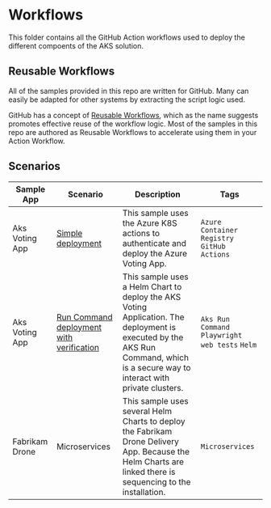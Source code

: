 # Workflows

This folder contains all the GitHub Action workflows used to deploy the different compoents of the AKS solution.
 
## Reusable Workflows

All of the samples provided in this repo are written for GitHub. Many can easily be adapted for other systems by extracting the script logic used.

GitHub has a concept of [Reusable Workflows](https://docs.github.com/en/actions/learn-github-actions/reusing-workflows), which as the name suggests promotes effective reuse of the workflow logic. Most of the samples in this repo are authored as Reusable Workflows to accelerate using them in your Action Workflow.

## Scenarios

| Sample App     | Scenario                                                                     | Description                                                                                                                                                                     | Tags                                            |
| -------------- | ---------------------------------------------------------------------------- | ------------------------------------------------------------------------------------------------------------------------------------------------------------------------------- | ----------------------------------------------- |
| Aks Voting App | [Simple deployment](docs/app-azurevote-actions.md)                           | This sample uses the Azure K8S actions to authenticate and deploy the Azure Voting App.                                                                                         | `Azure Container Registry` `GitHub Actions`     |
| Aks Voting App | [Run Command deployment with verification](docs/app-azurevote-helmruncmd.md) | This sample uses a Helm Chart to deploy the AKS Voting Application. The deployment is executed by the AKS Run Command, which is a secure way to interact with private clusters. | `Aks Run Command` `Playwright web tests` `Helm` |
| Fabrikam Drone | Microservices                                                                | This sample uses several Helm Charts to deploy the Fabrikam Drone Delivery App. Because the Helm Charts are linked there is sequencing to the installation.                     | `Microservices`                                 |

